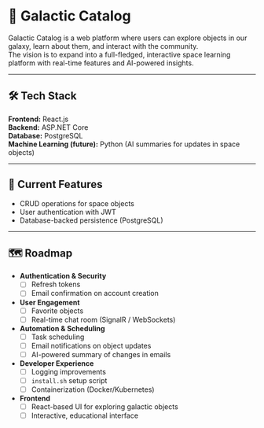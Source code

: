 # 🌌 Galactic Catalog

Galactic Catalog is a web platform where users can explore objects in our galaxy, learn about them, and interact with the community.   
The vision is to expand into a full-fledged, interactive space learning platform with real-time features and AI-powered insights.

---

## 🛠️ Tech Stack

**Frontend:** React.js  
**Backend:** ASP.NET Core  
**Database:** PostgreSQL  
**Machine Learning (future):** Python (AI summaries for updates in space objects)  

---

## 📌 Current Features

- CRUD operations for space objects  
- User authentication with JWT  
- Database-backed persistence (PostgreSQL)  

---

## 🗺️ Roadmap

- **Authentication & Security**
  - [ ] Refresh tokens  
  - [ ] Email confirmation on account creation  

- **User Engagement**
  - [ ] Favorite objects  
  - [ ] Real-time chat room (SignalR / WebSockets)  

- **Automation & Scheduling**
  - [ ] Task scheduling  
  - [ ] Email notifications on object updates  
  - [ ] AI-powered summary of changes in emails  

- **Developer Experience**
  - [ ] Logging improvements  
  - [ ] `install.sh` setup script  
  - [ ] Containerization (Docker/Kubernetes)  

- **Frontend**
  - [ ] React-based UI for exploring galactic objects  
  - [ ] Interactive, educational interface  
